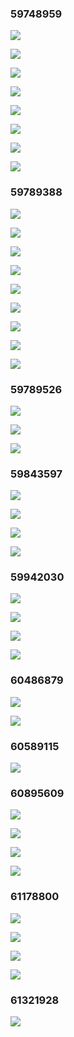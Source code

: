 ### 59748959 ###
![](http://localhost:8080/img/59748959_1.jpg)
![](http://localhost:8080/img/59748959_2.jpg)
![](http://localhost:8080/img/59748959_3.jpg)
![](http://localhost:8080/img/59748959_4.jpg)
![](http://localhost:8080/img/59748959_5.jpg)
![](http://localhost:8080/img/59748959_6.jpg)
![](http://localhost:8080/img/59748959_7.jpg)
![](http://localhost:8080/img/59748959_8.jpg)
### 59789388 ###
![](http://localhost:8080/img/59789388_1.jpg)
![](http://localhost:8080/img/59789388_2.jpg)
![](http://localhost:8080/img/59789388_3.jpg)
![](http://localhost:8080/img/59789388_4.jpg)
![](http://localhost:8080/img/59789388_5.jpg)
![](http://localhost:8080/img/59789388_6.jpg)
![](http://localhost:8080/img/59789388_7.jpg)
![](http://localhost:8080/img/59789388_8.jpg)
![](http://localhost:8080/img/59789388_9.jpg)
### 59789526 ###
![](http://localhost:8080/img/59789526_1.jpg)
![](http://localhost:8080/img/59789526_2.jpg)
![](http://localhost:8080/img/59789526_3.jpg)
### 59843597 ###
![](http://localhost:8080/img/59843597_1.jpg)
![](http://localhost:8080/img/59843597_2.jpg)
![](http://localhost:8080/img/59843597_3.jpg)
![](http://localhost:8080/img/59843597_4.jpg)
### 59942030 ###
![](http://localhost:8080/img/59942030_1.jpg)
![](http://localhost:8080/img/59942030_2.jpg)
![](http://localhost:8080/img/59942030_3.jpg)
![](http://localhost:8080/img/59942030_4.jpg)
### 60486879 ###
![](http://localhost:8080/img/60486879_1.jpg)
![](http://localhost:8080/img/60486879_2.jpg)
### 60589115 ###
![](http://localhost:8080/img/60589115_1.jpg)
### 60895609 ###
![](http://localhost:8080/img/60895609_1.jpg)
![](http://localhost:8080/img/60895609_2.jpg)
![](http://localhost:8080/img/60895609_3.jpg)
![](http://localhost:8080/img/60895609_4.jpg)
### 61178800 ###
![](http://localhost:8080/img/61178800_1.jpg)
![](http://localhost:8080/img/61178800_2.jpg)
![](http://localhost:8080/img/61178800_3.jpg)
![](http://localhost:8080/img/61178800_4.jpg)
### 61321928 ###
![](http://localhost:8080/img/61321928_1.jpg)
